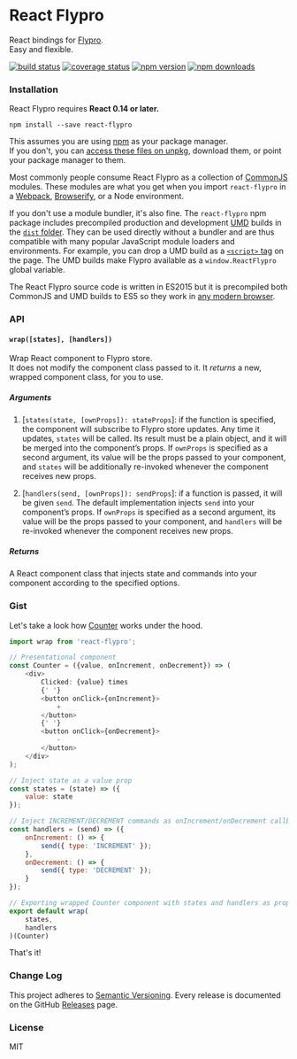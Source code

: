React Flypro
============

React bindings for [Flypro](https://github.com/stremann/flypro).  
Easy and flexible.

[![build status](https://travis-ci.org/stremann/react-flypro.svg?branch=master)](https://travis-ci.org/stremann/react-flypro)
[![coverage status](https://coveralls.io/repos/github/stremann/react-flypro/badge.svg?branch=master)](https://coveralls.io/github/stremann/react-flypro?branch=master)
[![npm version](https://img.shields.io/npm/v/react-flypro.svg)](https://www.npmjs.com/package/react-flypro)
[![npm downloads](https://img.shields.io/npm/dm/react-flypro.svg?style=flat-square)](https://www.npmjs.com/package/react-flypro)


### Installation

React Flypro requires **React 0.14 or later.**

```
npm install --save react-flypro
```

This assumes you are using [npm](https://www.npmjs.com/) as your package manager.  
If you don't, you can [access these files on unpkg](https://unpkg.com/react-flypro/), download them, or point your package manager to them.

Most commonly people consume React Flypro as a collection of [CommonJS](http://webpack.github.io/docs/commonjs.html) modules. These modules are what you get when you import `react-flypro` in a [Webpack](http://webpack.github.io), [Browserify](http://browserify.org/), or a Node environment.

If you don't use a module bundler, it's also fine. The `react-flypro` npm package includes precompiled production and development [UMD](https://github.com/umdjs/umd) builds in the [`dist` folder](https://unpkg.com/react-flypro/dist/). They can be used directly without a bundler and are thus compatible with many popular JavaScript module loaders and environments. For example, you can drop a UMD build as a [`<script>` tag](https://unpkg.com/react-flypro/dist/react-flypro.js) on the page. The UMD builds make Flypro available as a `window.ReactFlypro` global variable.

The React Flypro source code is written in ES2015 but it is precompiled both CommonJS and UMD builds to ES5 so they work in [any modern browser](http://caniuse.com/#feat=es5).

### API

#### `wrap([states], [handlers])`

Wrap React component to Flypro store.  
It does not modify the component class passed to it. It *returns* a new, wrapped component class, for you to use.

##### Arguments

1.  [`states(state, [ownProps]): stateProps`]: if the function is specified, the component will subscribe to Flypro store updates. Any time it updates, `states` will be called. Its result must be a plain object, and it will be merged into the component’s props. If `ownProps` is specified as a second argument, its value will be the props passed to your component, and `states` will be additionally re-invoked whenever the component receives new props.

2.  [`handlers(send, [ownProps]): sendProps`]: if a function is passed, it will be given `send`. The default implementation injects `send` into your component’s props. If `ownProps` is specified as a second argument, its value will be the props passed to your component, and `handlers` will be re-invoked whenever the component receives new props.

##### Returns

A React component class that injects state and commands into your component according to the specified options.

### Gist

Let's take a look how [Counter](https://github.com/stremann/react-flypro/tree/master/examples/counter/react%2Bflypro%2Breact-flypro) works under the hood.

```js
import wrap from 'react-flypro';

// Presentational component
const Counter = ({value, onIncrement, onDecrement}) => (
    <div>
        Clicked: {value} times
        {' '}
        <button onClick={onIncrement}>
            +
        </button>
        {' '}
        <button onClick={onDecrement}>
            -
        </button>
    </div>
);

// Inject state as a value prop
const states = (state) => ({
    value: state
});

// Inject INCREMENT/DECREMENT commands as onIncrement/onDecrement callbacks
const handlers = (send) => ({
    onIncrement: () => {
        send({ type: 'INCREMENT' });
    },
    onDecrement: () => {
        send({ type: 'DECREMENT' });
    }
});

// Exporting wrapped Counter component with states and handlers as props
export default wrap(
    states,
    handlers
)(Counter)
```

That's it!

### Change Log

This project adheres to [Semantic Versioning](http://semver.org/).
Every release is documented on the GitHub [Releases](https://github.com/stremann/react-flypro/releases) page.

### License

MIT
